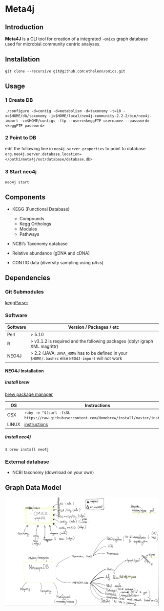 Meta4j
====

## Introduction 

**Meta4J** is a CLI tool for creation of a integrated `-omics` graph database used for microbial community centric analyses.

## Installation

```
git clone --recursive git@github.com:etheleon/omics.git
```

## Usage

### 1 Create DB
```
./configure -d=contig -d=metabolism -d=taxonomy -t=10 -x=$HOME/db/taxonomy -j=$HOME/local/neo4j-community-2.2.2/bin/neo4j-import -c=$HOME/contigs -ftp --user=<keggFTP username> --password=<keggFTP password>
```


### 2 Point to DB

edit the following line in `neo4j-server.properties` to point to database `org.neo4j.server.database.location=</path2/meta4j/out/database/database.db>`

### 3 Start neo4j

```
neo4j start
```

## Components

- KEGG (Functional Database)
    * Compounds
    * Kegg Orthologs
    * Modules
    * Pathways

- NCBI’s Taxonomy database
- Relative abundance (gDNA and cDNA)
- CONTIG data (diversity sampling using *pAss*)

## Dependencies

### Git Submodules

[keggParser](https://github.com/etheleon/keggParser)

### Software

| Software | Version / Packages / etc                                                                             |
| ----     | ----                                                                                                 |
| Perl     | > 5.10                                                                                               |
| R        | > v3.1.2 is required and the following packages (dplyr igraph XML magrittr)                          |
| NEO4J    | > 2.2 (JAVA; `JAVA_HOME` has to be defined in your `$HOME/.bashrc` else `NEO4J-import` will not work |

#### NEO4J Installation 

##### Install brew

[brew package manager](http://brew.sh/)

| OS    | Instructions                                                                                                            |
| ---   | ---                                                                                                                     |
| OSX   | `ruby -e "$(curl -fsSL https://raw.githubusercontent.com/Homebrew/install/master/install)"`                             |
| LINUX | [instructions](https://www.digitalocean.com/community/tutorials/how-to-install-and-use-linuxbrew-on-a-linux-vps) |

##### Install neo4j 

```
$ brew install neo4j
```

### External database

* NCBI taxonomy (download on your own)

## Graph Data Model

![workflow](./workflow.png)
